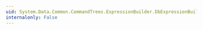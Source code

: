```yaml
---
uid: System.Data.Common.CommandTrees.ExpressionBuilder.DbExpressionBuilder.UnaryMinus(System.Data.Common.CommandTrees.DbExpression)
internalonly: False
---
```

